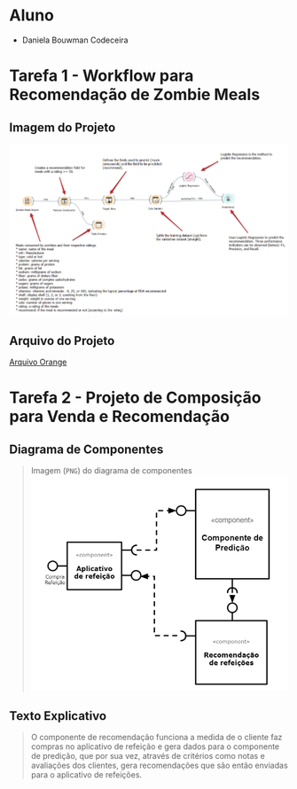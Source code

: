 # Aluno
* Daniela Bouwman Codeceira

# Tarefa 1 - Workflow para Recomendação de Zombie Meals

## Imagem do Projeto
![Workflow Orange](images/ImagemOrangeDataFlow.png)

## Arquivo do Projeto
[Arquivo Orange](https://github.com/danibouw/component2learn/blob/master/labs/2021/01-data-flow/solucoes/danibouw/orange/zombie-meals-solucao.ows)

# Tarefa 2 - Projeto de Composição para Venda e Recomendação

## Diagrama de Componentes

> Imagem (`PNG`) do diagrama de componentes
![Diagrama Venda](https://github.com/danibouw/component2learn/blob/master/labs/2021/01-data-flow/solucoes/danibouw/images/ImagemWorkFlowRefeicao.png)

## Texto Explicativo

> O componente de recomendação funciona a medida de o cliente faz compras no aplicativo de refeição e gera dados para o componente de predição, que por sua vez, através de critérios como notas e avaliações dos clientes, gera recomendações que são então enviadas para o aplicativo de refeições.
